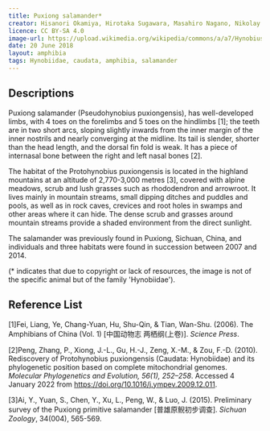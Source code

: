 ```yaml
---
title: Puxiong salamander*
creator: Hisanori Okamiya, Hirotaka Sugawara, Masahiro Nagano, Nikolay A. Poyarkov
licence: CC BY-SA 4.0
image-url: https://upload.wikimedia.org/wikipedia/commons/a/a7/Hynobius_fossigenus.png
date: 20 June 2018
layout: amphibia
tags: Hynobiidae, caudata, amphibia, salamander
---
```

## Descriptions

Puxiong salamander (Pseudohynobius puxiongensis), has well-developed limbs, with 4 toes on the forelimbs and 5 toes on the hindlimbs [1]; the teeth are in two short arcs, sloping slightly inwards from the inner margin of the inner nostrils and nearly converging at the midline. Its tail is slender, shorter than the head length, and the dorsal fin fold is weak. It has a piece of internasal bone between the right and left nasal bones [2]. 

The habitat of the Protohynobius puxiongensis is located in the highland mountains at an altitude of 2,770-3,000 metres [3], covered with alpine meadows, scrub and lush grasses such as rhododendron and arrowroot. It lives mainly in mountain streams, small dipping ditches and puddles and pools, as well as in rock caves, crevices and root holes in swamps and other areas where it can hide. The dense scrub and grasses around mountain streams provide a shaded environment from the direct sunlight. 

The salamander was previously found in Puxiong, Sichuan, China, and individuals and three habitats were found in succession between 2007 and 2014.

(* indicates that due to copyright or lack of resources, the image is not of the specific animal but of the family 'Hynobiidae').


## Reference List
[1]Fei, Liang, Ye, Chang-Yuan, Hu, Shu-Qin, & Tian, Wan-Shu. (2006). The Amphibians of China (Vol. 1) [中国动物志 两栖纲(上卷)]. _Science Press_.

[2]Peng, Zhang, P., Xiong, J.-L., Gu, H.-J., Zeng, X.-M., & Zou, F.-D. (2010). Rediscovery of Protohynobius puxiongensis (Caudata: Hynobiidae) and its phylogenetic position based on complete mitochondrial genomes. _Molecular Phylogenetics and Evolution, 56(1), 252–258_. Accessed 4 January 2022 from https://doi.org/10.1016/j.ympev.2009.12.011.

[3]Ai, Y., Yuan, S., Chen, Y., Xu, L., Peng, W., & Luo, J. (2015). Preliminary survey of the Puxiong primitive salamander [普雄原鲵初步调查]. _Sichuan Zoology_, 34(004), 565-569.


